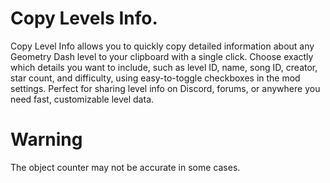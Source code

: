 # Copy Levels Info.

Copy Level Info allows you to quickly copy detailed information about any Geometry Dash level to your clipboard with a single click. Choose exactly which details you want to include, such as level ID, name, song ID, creator, star count, and difficulty, using easy-to-toggle checkboxes in the mod settings. Perfect for sharing level info on Discord, forums, or anywhere you need fast, customizable level data.

# Warning
The object counter may not be accurate in some cases.

